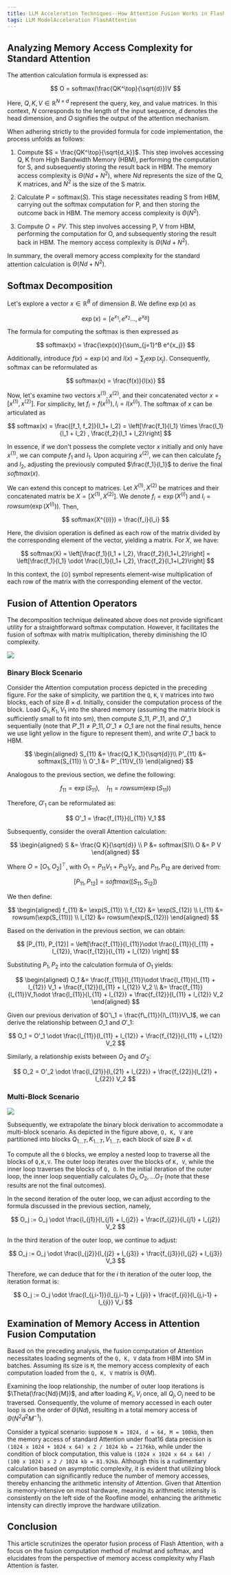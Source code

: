 ```yaml
---
title: LLM Acceleration Techniques--How Attention Fusion Works in FlashAttention
tags: LLM ModelAcceleration FlashAttention
---
```


## Analyzing Memory Access Complexity for Standard Attention
The attention calculation formula is expressed as:

$$
O = softmax(\frac{QK^\top}{\sqrt{d}})V
$$

Here, $Q, K, V\in \mathbb{R}^{N\times d}$ represent the query, key, and value matrices. In this context, $N$ corresponds to the length of the input sequence, $d$ denotes the head dimension, and $O$ signifies the output of the attention mechanism.

When adhering strictly to the provided formula for code implementation, the process unfolds as follows:

1. Compute $S = \frac{QK^\top}{\sqrt{d_k}}$. This step involves accessing Q, K from High Bandwidth Memory (HBM), performing the computation for S, and subsequently storing the result back in HBM. The memory access complexity is $\Theta(Nd + N^2)$, where $Nd$ represents the size of the Q, K matrices, and $N^2$ is the size of the S matrix.

2. Calculate $P = \text{softmax}(S)$. This stage necessitates reading S from HBM, carrying out the softmax computation for P, and then storing the outcome back in HBM. The memory access complexity is $\Theta(N^2)$.

3. Compute $O = PV$. This step involves accessing P, V from HBM, performing the computation for O, and subsequently storing the result back in HBM. The memory access complexity is $\Theta(Nd + N^2)$.

In summary, the overall memory access complexity for the standard attention calculation is $\Theta(Nd + N^2)$.

## Softmax Decomposition

Let's explore a vector $x\in \mathbb{R}^B$ of dimension $B$. We define $\exp(x)$ as

$$
\exp(x) = [e^{x_1}, e^{x_2}... , e^{x_B}]
$$

The formula for computing the softmax is then expressed as

$$
softmax(x) = \frac{\exp(x)}{\sum_{j=1}^B e^{x_j}}
$$
 
Additionally, introduce $f(x) = \exp(x)$ and $l(x) = \sum_j\exp(x_j)$. Consequently, softmax can be reformulated as

$$
softmax(x) = \frac{f(x)}{l(x)}
$$
 
Now, let's examine two vectors $x^{(1)}, x^{(2)}$, and their concatenated vector $x = [x^{(1)}, x^{(2)}]$. For simplicity, let $f_i = f(x^{(i)}), l_i = l(x^{(i)})$. The softmax of $x$ can be articulated as


$$
softmax(x) = \frac{[f_1, f_2]}{l_1+ l_2} = \left[\frac{f_1}{l_1} \times \frac{l_1}{l_1 + l_2} , \frac{f_2}{l_1 + l_2}\right]
$$

In essence, if we don't possess the complete vector $x$ initially and only have $x^{(1)}$, we can compute $f_1$ and $l_1$. Upon acquiring $x^{(2)}$, we can then calculate $f_2$ and $l_2$, adjusting the previously computed $\frac{f_1}{l_1}$ to derive the final $softmax(x)$.


We can extend this concept to matrices. Let $X^{(1)}, X^{(2)}$ be matrices and their concatenated matrix be $X = [X^{(1)}, X^{(2)}]$. We denote $f_i = \exp(X^{(i)})$ and $l_i = rowsum(\exp(X^{(i)}))$. Then,

$$
softmax(X^{(i)}) = \frac{f_i}{l_i}
$$

Here, the division operation is defined as each row of the matrix divided by the corresponding element of the vector, yielding a matrix. For $X$, we have:

$$
softmax(X) = \left[\frac{f_1}{l_1 + l_2}, \frac{f_2}{l_1+l_2}\right] = \left[\frac{f_1}{l_1} \odot \frac{l_1}{l_1+ l_2}, \frac{f_2}{l_1+l_2}\right]
$$

In this context, the $(\odot)$ symbol represents element-wise multiplication of each row of the matrix with the corresponding element of the vector.

## Fusion of Attention Operators

The decomposition technique delineated above does not provide significant utility for a straightforward softmax computation. However, it facilitates the fusion of softmax with matrix multiplication, thereby diminishing the IO complexity.

![](/resources/2024-01-08-flash_attn/flash_attn-fuse_attn.png)

### Binary Block Scenario

Consider the Attention computation process depicted in the preceding figure. For the sake of simplicity, we partition the `Q`, `K`, `V` matrices into two blocks, each of size $B\times d$. Initially, consider the computation process of the block. Load $Q_1, K_1 ,V_1$ into the shared memory (assuming the matrix block is sufficiently small to fit into sm), then compute $S\_{11}$, $P'\_{11}$, and $O'\_1$ sequentially (note that $P'\_{11} \ne P\_{11}, O'\_1 \ne O\_1$ are not the final results, hence we use light yellow in the figure to represent them), and write $O'\_1$ back to HBM.

$$
\begin{aligned}
S_{11} &= \frac{Q_1 K_1}{\sqrt{d}}\\
P'_{11} &= softmax(S_{11}) \\
O'_1 &= P'_{11}V_{1} 
\end{aligned}
$$

Analogous to the previous section, we define the following:

$$
f_{11} = \exp(S_{11}), \quad l_{11} = rowsum(\exp(S_{11}))
$$

Therefore, $O'_1$ can be reformulated as:

$$
O'_1 = \frac{f_{11}}{l_{11}} V_1
$$

Subsequently, consider the overall Attention calculation:

$$
\begin{aligned}
S &= \frac{Q K}{\sqrt{d}} \\
P &= softmax(S)\\
O &= P V
\end{aligned}
$$

Where $O = [O_1, O_2]^\top$, with $O_1 = P_{11} V_1 + P_{12}V_2$, and $P_{11}, P_{12}$ are derived from:

$$
[P_{11}, P_{12}] = softmax([S_{11}, S_{12}])
$$

We then define:

$$
\begin{aligned}
f_{11} &= \exp(S_{11}) \\
f_{12} &= \exp(S_{12}) \\
l_{11} &= rowsum(\exp(S_{11})) \\
l_{12} &= rowsum(\exp(S_{12}))
\end{aligned}
$$

Based on the derivation in the previous section, we can obtain:

$$
[P_{11}, P_{12}] = \left[\frac{f_{11}}{l_{11}}\odot \frac{l_{11}}{l_{11} + l_{12}}, \frac{f_{12}}{l_{11} + l_{12}} \right]
$$

Substituting $P_1, P_2$ into the calculation formula of $O_1$ yields:

$$
\begin{aligned}
O_1 &= \frac{f_{11}}{l_{11}}\odot \frac{l_{11}}{l_{11} + l_{12}} V_1 + \frac{f_{12}}{l_{11} + l_{12}} V_2 \\
&= \frac{f_{11}}{l_{11}}V_1\odot \frac{l_{11}}{l_{11} + l_{12}} + \frac{f_{12}}{l_{11} + l_{12}} V_2
\end{aligned} 
$$

Given our previous derivation of $O'\_1 = \frac{f\_{11}}{l\_{11}}V\_1$, we can derive the relationship between $O\_1$ and $O'\_1$:

$$
O_1 = O'_1 \odot \frac{l_{11}}{l_{11} + l_{12}} + \frac{f_{12}}{l_{11} + l_{12}} V_2
$$

Similarly, a relationship exists between $O_2$ and $O'_2$:

$$
O_2 = O'_2 \odot \frac{l_{21}}{l_{21} + l_{22}} + \frac{f_{22}}{l_{21} + l_{22}} V_2
$$

### Multi-Block Scenario

![](/resources/2024-01-08-flash_attn/flash_attn-attention.png)

Subsequently, we extrapolate the binary block derivation to accommodate a multi-block scenario. As depicted in the figure above, `Q, K, V` are partitioned into blocks $Q_{1...T}, K_{1...T}, V_{1...T}$, each block of size $B\times d$.

To compute all the `O` blocks, we employ a nested loop to traverse all the blocks of `Q,K,V`. The outer loop iterates over the blocks of `K, V`, while the inner loop traverses the blocks of `Q, O`. In the initial iteration of the outer loop, the inner loop sequentially calculates $O_1, O_2, ... O_T$ (note that these results are not the final outcomes).

In the second iteration of the outer loop, we can adjust according to the formula discussed in the previous section, namely,

$$
O_j := O_j \odot \frac{l_{j1}}{l_{j1} + l_{j2}} + \frac{f_{j2}}{l_{j1} + l_{j2}} V_2
$$

In the third iteration of the outer loop, we continue to adjust:

$$
O_j := O_j \odot \frac{l_{j2}}{l_{j2} + l_{j3}} + \frac{f_{j3}}{l_{j2} + l_{j3}} V_3
$$

Therefore, we can deduce that for the $i$ th iteration of the outer loop, the iteration format is:

$$
O_j := O_j \odot \frac{l_{j,i-1}}{l_{j,i-1} + l_{ji}} + \frac{f_{ji}}{l_{j,i-1} + l_{ji}} V_i
$$

## Examination of Memory Access in Attention Fusion Computation

Based on the preceding analysis, the fusion computation of Attention necessitates loading segments of the `Q, K, V` data from HBM into SM in batches. Assuming its size is `M`, the memory access complexity of each computation loaded from the `Q, K, V` matrix is $\Theta(M)$.

Examining the loop relationship, the number of outer loop iterations is $\Theta(\frac{Nd}{M})$, and after loading $K_i, V_i$ once, all $Q_j, O_j$ need to be traversed. Consequently, the volume of memory accessed in each outer loop is on the order of $\Theta(Nd)$, resulting in a total memory access of $\Theta(N^2d^2M^{-1})$.

Consider a typical scenario: suppose `N = 1024, d = 64, M = 100kb`, then the memory access of standard Attention under float16 data precision is `(1024 x 1024 + 1024 x 64) x 2 / 1024 kb = 2176kb`, while under the condition of block computation, this value is `(1024 x 1024 x 64 x 64) / (100 x 1024) x 2 / 1024 kb = 81.92kb`. Although this is a rudimentary calculation based on asymptotic complexity, it is evident that utilizing block computation can significantly reduce the number of memory accesses, thereby enhancing the arithmetic intensity of Attention. Given that Attention is memory-intensive on most hardware, meaning its arithmetic intensity is consistently on the left side of the Roofline model, enhancing the arithmetic intensity can directly improve the hardware utilization.

## Conclusion

This article scrutinizes the operator fusion process of Flash Attention, with a focus on the fusion computation method of mulmat and softmax, and elucidates from the perspective of memory access complexity why Flash Attention is faster.
